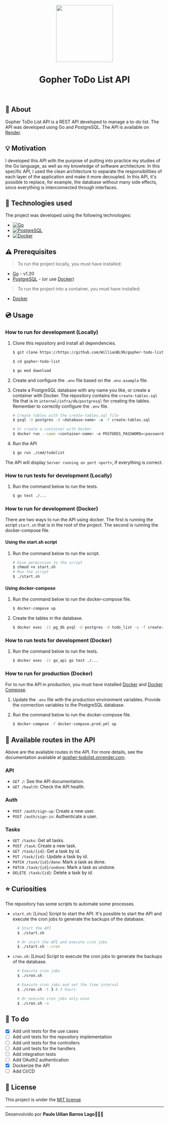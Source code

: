 <p align="center">
  <a href="https://github.com/WillianBL99/repo-provas">
    <img src="https://github.com/WillianBL99/gopher-todo_list/assets/65803142/fc32a68b-929e-4849-8f66-d5d875f5456f" width="180" >
  </a>

  <h1 align="center">
    Gopher ToDo List API
  </h3>
</p>
</br>

## :page_facing_up: About

Gopher ToDo List API is a REST API developed to manage a to-do list. The API was developed using Go and PostgreSQL. The API is available on [Render](https://gopher-todolist.onrender.com/).

## :bulb: Motivation

I developed this API with the purpose of putting into practice my studies of the Go language, as well as my knowledge of software architecture. In this specific API, I used the clean architecture to separate the responsibilities of each layer of the application and make it more decoupled. In this API, it's possible to replace, for example, the database without many side effects, since everything is interconnected through interfaces.

## :rocket: Technologies used
The project was developed using the following technologies:

- [<img src="https://img.shields.io/badge/Go-00ADD8?style=for-the-badge&logo=go&logoColor=white" alt="Go" />](https://golang.org/)
- [<img src="https://img.shields.io/badge/PostgreSQL-4169E1?style=for-the-badge&logo=postgresql&logoColor=white" alt="PostgreSQL" />](https://www.postgresql.org/)
- [<img src="https://img.shields.io/badge/Docker-2496ED?style=for-the-badge&logo=docker&logoColor=white" alt="Docker" />](https://www.docker.com/)

## :warning: Prerequisites
>To run the project locally, you must have installed:
- [Go](https://golang.org/) - v1.20
- [PostgreSQL](https://www.postgresql.org/) - (or use [Docker](https://www.docker.com/))

>To run the project into a container, you must have installed:
- [Docker](https://www.docker.com/)

## :cd: Usage
### How to run for development (Locally)

1. Clone this repository and install all dependencies.

    ```bash
    $ git clone https://https://github.com/WillianBL99/gopher-todo-list.git

    $ cd gopher-todo-list

    $ go mod download
    ```

2. Create and configure the `.env` file based on the `.env.example` file.

3. Create a PostgreSQL database with any name you like, or create a container with Docker. The repository contains the `create-tables.sql` file that is in `internal/infra/db/postgresql` for creating the tables. Remember to correctly configure the `.env` file.

    ```bash
    # Create tables with the create-tables.sql file
    $ psql -U postgres -d <database-name> -a -f create-tables.sql
    
    # Or create a container with Docker
    $ docker run --name <container-name> -e POSTGRES_PASSWORD=<password> -p 5432:5432 -d postgres
    ```

4. Run the API

    ```bash
    $ go run ./cmd/todolist
    ```

The API will display `Server running on port <port>`, if everything is correct.

### How to run tests for development (Locally)

1. Run the command below to run the tests.

    ```bash
    $ go test ./...
    ```

### How to run for development (Docker)

There are two ways to run the API using docker. The first is running the script `start.sh` that is in the root of the project. The second is running the docker-compose file.

#### Using the start.sh script
1. Run the command below to run the script.

    ```bash
    # Give permission to the script
    $ chmod +x start.sh
    # Run the script
    $ ./start.sh
    ```

#### Using docker-compose
1. Run the command below to run the docker-compose file.

    ```bash
    $ docker-compose up
    ```
2. Create the tables in the database.

    ```bash
    $ docker exec -it pg_db psql -U postgres -d todo_list -a -f create-tables.sql
    ```

### How to run tests for development (Docker)
1. Run the command below to run the tests.

    ```bash
    $ docker exec -it go_api go test ./...
    ```

### How to run for production (Docker)
For to run the API in production, you must have installed [Docker](https://www.docker.com/) and [Docker Compose](https://docs.docker.com/compose/).
1. Update the `.env` file with the production environment variables. Provide the connection variables to the PostgreSQL database.
2. Run the command below to run the docker-compose file.

    ```bash
    $ docker-compose -f docker-compose.prod.yml up
    ```

## :twisted_rightwards_arrows: Available routes in the API
Above are the available routes in the API. For more details, see the documentation available at [gopher-todolist.onrender.com](https://gopher-todolist.onrender.com/).

### API
- `GET /`: See the API documentation.
- `GET /health`: Check the API health.
### Auth
- `POST /auth/sign-up`: Create a new user.
- `POST /auth/sign-in`: Authenticate a user.

### Tasks
- `GET /tasks`: Get all tasks.
- `POST /task`: Create a new task.
- `GET /task/{id}`: Get a task by id.
- `PUT /task/{id}`: Update a task by id.
- `PATCH /task/{id}/done`: Mark a task as done.
- `PATCH /task/{id}/undone`: Mark a task as undone.
- `DELETE /task/{id}`: Delete a task by id.

## :star: Curiosities

The repository has some scripts to automate some processes.
- `start.sh`: [Linux] Script to start the API. It's possible to start the API and execute the cron jobs to generate the backups of the database.
  
  ```bash
    # Start the API
    $ ./start.sh

    # Or start the API and execute cron jobs
    $ ./start.sh --cron
    ```
- `cron.sh`: [Linux] Script to execute the cron jobs to generate the backups of the database.
  
  ```bash
    # Execute cron jobs
    $ ./cron.sh

    # Execute cron jobs and set the time interval
    $ ./cron.sh -t 3 # 3 hours

    # Or execute cron jobs only once
    $ ./cron.sh -o

## :memo: To do
- [x] Add unit tests for the use cases
- [ ] Add unit tests for the repository implementation
- [ ] Add unit tests for the controllers
- [ ] Add unit tests for the handlers
- [ ] Add integration tests
- [ ] Add OAuth2 authentication
- [x] Dockerize the API
- [ ] Add CI/CD
    
## :page_facing_up: License
This project is under the [MIT license](https://github.com/WillianBL99/gopher-todo_list/blob/main/LICENSE)

---
Desenvolvido por **Paulo Uilian Barros Lago**🧑🏻‍💻
